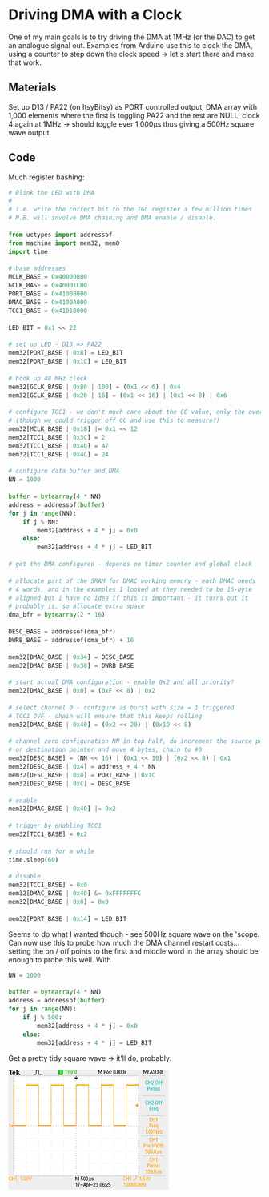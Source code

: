 # Driving DMA with a Clock

One of my main goals is to try driving the DMA at 1MHz (or the DAC) to get an analogue signal out. Examples from Arduino use this to clock the DMA, using a counter to step down the clock speed -> let's start there and make that work.

## Materials

Set up D13 / PA22 (on ItsyBitsy) as PORT controlled output, DMA array with 1,000 elements where the first is toggling PA22 and the rest are NULL, clock 4 again at 1MHz -> should toggle ever 1,000µs thus giving a 500Hz square wave output.

## Code

Much register bashing:

```python
# Blink the LED with DMA
#
# i.e. write the correct bit to the TGL register a few million times
# N.B. will involve DMA chaining and DMA enable / disable.

from uctypes import addressof
from machine import mem32, mem8
import time

# base addresses
MCLK_BASE = 0x40000800
GCLK_BASE = 0x40001C00
PORT_BASE = 0x41008000
DMAC_BASE = 0x4100A000
TCC1_BASE = 0x41018000

LED_BIT = 0x1 << 22

# set up LED - D13 => PA22
mem32[PORT_BASE | 0x8] = LED_BIT
mem32[PORT_BASE | 0x1C] = LED_BIT

# hook up 48 MHz clock
mem32[GCLK_BASE | 0x80 | 100] = (0x1 << 6) | 0x4
mem32[GCLK_BASE | 0x20 | 16] = (0x1 << 16) | (0x1 << 8) | 0x6

# configure TCC1 - we don't much care about the CC value, only the overflow
# (though we could trigger off CC and use this to measure?)
mem32[MCLK_BASE | 0x18] |= 0x1 << 12
mem32[TCC1_BASE | 0x3C] = 2
mem32[TCC1_BASE | 0x40] = 47
mem32[TCC1_BASE | 0x4C] = 24

# configure data buffer and DMA
NN = 1000

buffer = bytearray(4 * NN)
address = addressof(buffer)
for j in range(NN):
    if j % NN:
        mem32[address + 4 * j] = 0x0
    else:
        mem32[address + 4 * j] = LED_BIT

# get the DMA configured - depends on timer counter and global clock

# allocate part of the SRAM for DMAC working memory - each DMAC needs
# 4 words, and in the examples I looked at they needed to be 16-byte
# aligned but I have no idea if this is important - it turns out it
# probably is, so allocate extra space
dma_bfr = bytearray(2 * 16)

DESC_BASE = addressof(dma_bfr)
DWRB_BASE = addressof(dma_bfr) + 16

mem32[DMAC_BASE | 0x34] = DESC_BASE
mem32[DMAC_BASE | 0x38] = DWRB_BASE

# start actual DMA configuration - enable 0x2 and all priority?
mem32[DMAC_BASE | 0x0] = (0xF << 8) | 0x2

# select channel 0 - configure as burst with size = 1 triggered
# TCC1 OVF - chain will ensure that this keeps rolling
mem32[DMAC_BASE | 0x40] = (0x2 << 20) | (0x1D << 8)

# channel zero configuration NN in top half, do increment the source pointer
# or destination pointer and move 4 bytes, chain to #0
mem32[DESC_BASE] = (NN << 16) | (0x1 << 10) | (0x2 << 8) | 0x1
mem32[DESC_BASE | 0x4] = address + 4 * NN
mem32[DESC_BASE | 0x8] = PORT_BASE | 0x1C
mem32[DESC_BASE | 0xC] = DESC_BASE

# enable
mem32[DMAC_BASE | 0x40] |= 0x2

# trigger by enabling TCC1
mem32[TCC1_BASE] = 0x2

# should run for a while
time.sleep(60)

# disable
mem32[TCC1_BASE] = 0x0
mem32[DMAC_BASE | 0x40] &= 0xFFFFFFFC
mem32[DMAC_BASE | 0x0] = 0x0

mem32[PORT_BASE | 0x14] = LED_BIT
```

Seems to do what I wanted though - see 500Hz square wave on the 'scope. Can now use this to probe how much the DMA channel restart costs... setting the on / off points to the first and middle word in the array should be enough to probe this well. With

```python
NN = 1000

buffer = bytearray(4 * NN)
address = addressof(buffer)
for j in range(NN):
    if j % 500:
        mem32[address + 4 * j] = 0x0
    else:
        mem32[address + 4 * j] = LED_BIT
```

Get a pretty tidy square wave -> it'll do, probably:

![Oscilloscope trace, 1kHz square wave](./F0011TEK.png)
